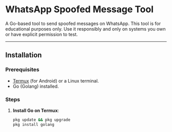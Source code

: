 # WhatsApp Spoofed Message Tool

A Go-based tool to send spoofed messages on WhatsApp. This tool is for educational purposes only. Use it responsibly and only on systems you own or have explicit permission to test.

---

## **Installation**

### **Prerequisites**
- [Termux](https://termux.com/) (for Android) or a Linux terminal.
- Go (Golang) installed.

### **Steps**
1. **Install Go on Termux**:
   ```bash
   pkg update && pkg upgrade
   pkg install golang
